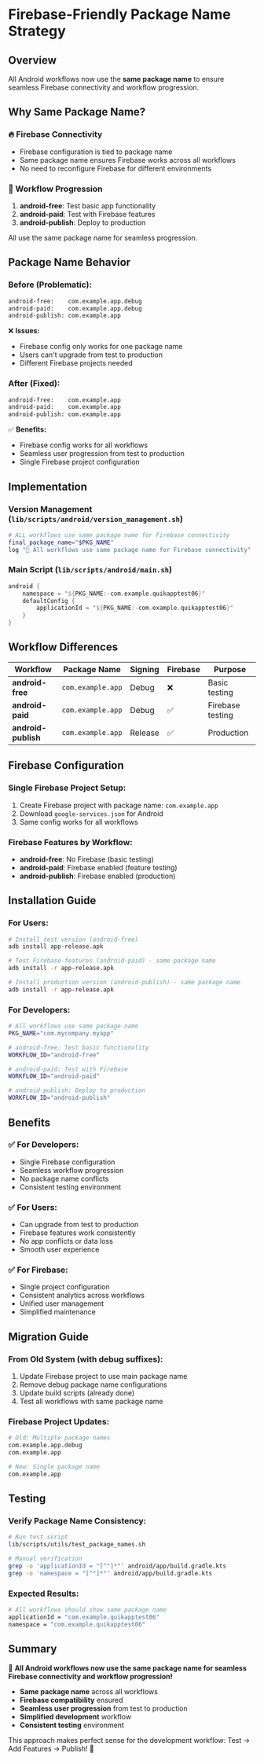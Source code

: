 # Firebase-Friendly Package Name Strategy

## Overview

All Android workflows now use the **same package name** to ensure seamless Firebase connectivity and workflow progression.

## Why Same Package Name?

### **🔥 Firebase Connectivity**

- Firebase configuration is tied to package name
- Same package name ensures Firebase works across all workflows
- No need to reconfigure Firebase for different environments

### **🔄 Workflow Progression**

1. **android-free**: Test basic app functionality
2. **android-paid**: Test with Firebase features
3. **android-publish**: Deploy to production

All use the same package name for seamless progression.

## Package Name Behavior

### **Before (Problematic):**

```bash
android-free:    com.example.app.debug
android-paid:    com.example.app.debug
android-publish: com.example.app
```

❌ **Issues:**

- Firebase config only works for one package name
- Users can't upgrade from test to production
- Different Firebase projects needed

### **After (Fixed):**

```bash
android-free:    com.example.app
android-paid:    com.example.app
android-publish: com.example.app
```

✅ **Benefits:**

- Firebase config works for all workflows
- Seamless user progression from test to production
- Single Firebase project configuration

## Implementation

### **Version Management (`lib/scripts/android/version_management.sh`)**

```bash
# ALL workflows use same package name for Firebase connectivity
final_package_name="$PKG_NAME"
log "🔧 All workflows use same package name for Firebase connectivity"
```

### **Main Script (`lib/scripts/android/main.sh`)**

```kotlin
android {
    namespace = "${PKG_NAME:-com.example.quikapptest06}"
    defaultConfig {
        applicationId = "${PKG_NAME:-com.example.quikapptest06}"
    }
}
```

## Workflow Differences

| Workflow            | Package Name      | Signing | Firebase | Purpose          |
| ------------------- | ----------------- | ------- | -------- | ---------------- |
| **android-free**    | `com.example.app` | Debug   | ❌       | Basic testing    |
| **android-paid**    | `com.example.app` | Debug   | ✅       | Firebase testing |
| **android-publish** | `com.example.app` | Release | ✅       | Production       |

## Firebase Configuration

### **Single Firebase Project Setup:**

1. Create Firebase project with package name: `com.example.app`
2. Download `google-services.json` for Android
3. Same config works for all workflows

### **Firebase Features by Workflow:**

- **android-free**: No Firebase (basic testing)
- **android-paid**: Firebase enabled (feature testing)
- **android-publish**: Firebase enabled (production)

## Installation Guide

### **For Users:**

```bash
# Install test version (android-free)
adb install app-release.apk

# Test Firebase features (android-paid) - same package name
adb install -r app-release.apk

# Install production version (android-publish) - same package name
adb install -r app-release.apk
```

### **For Developers:**

```bash
# All workflows use same package name
PKG_NAME="com.mycompany.myapp"

# android-free: Test basic functionality
WORKFLOW_ID="android-free"

# android-paid: Test with Firebase
WORKFLOW_ID="android-paid"

# android-publish: Deploy to production
WORKFLOW_ID="android-publish"
```

## Benefits

### **✅ For Developers:**

- Single Firebase configuration
- Seamless workflow progression
- No package name conflicts
- Consistent testing environment

### **✅ For Users:**

- Can upgrade from test to production
- Firebase features work consistently
- No app conflicts or data loss
- Smooth user experience

### **✅ For Firebase:**

- Single project configuration
- Consistent analytics across workflows
- Unified user management
- Simplified maintenance

## Migration Guide

### **From Old System (with debug suffixes):**

1. Update Firebase project to use main package name
2. Remove debug package name configurations
3. Update build scripts (already done)
4. Test all workflows with same package name

### **Firebase Project Updates:**

```bash
# Old: Multiple package names
com.example.app.debug
com.example.app

# New: Single package name
com.example.app
```

## Testing

### **Verify Package Name Consistency:**

```bash
# Run test script
lib/scripts/utils/test_package_names.sh

# Manual verification
grep -o 'applicationId = "[^"]*"' android/app/build.gradle.kts
grep -o 'namespace = "[^"]*"' android/app/build.gradle.kts
```

### **Expected Results:**

```bash
# All workflows should show same package name
applicationId = "com.example.quikapptest06"
namespace = "com.example.quikapptest06"
```

## Summary

🎉 **All Android workflows now use the same package name for seamless Firebase connectivity and workflow progression!**

- **Same package name** across all workflows
- **Firebase compatibility** ensured
- **Seamless user progression** from test to production
- **Simplified development** workflow
- **Consistent testing** environment

This approach makes perfect sense for the development workflow: Test → Add Features → Publish! 🚀
